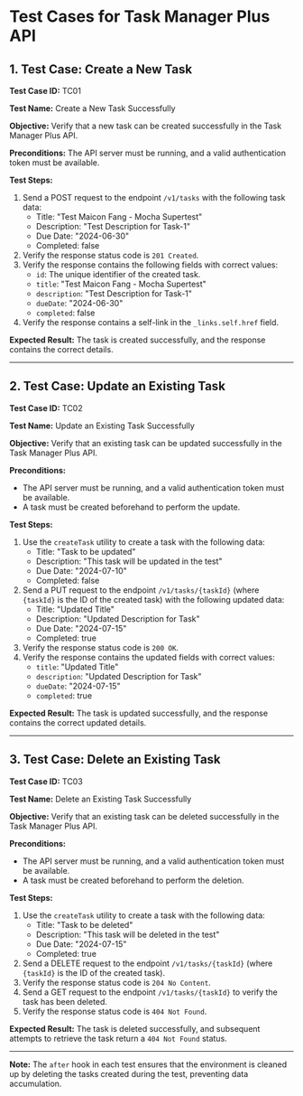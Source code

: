 # Test Cases for Task Manager Plus API

## 1. Test Case: Create a New Task

**Test Case ID:** TC01

**Test Name:** Create a New Task Successfully

**Objective:** Verify that a new task can be created successfully in the Task Manager Plus API.

**Preconditions:** The API server must be running, and a valid authentication token must be available.

**Test Steps:**
1. Send a POST request to the endpoint `/v1/tasks` with the following task data:
   - Title: "Test Maicon Fang - Mocha Supertest"
   - Description: "Test Description for Task-1"
   - Due Date: "2024-06-30"
   - Completed: false
2. Verify the response status code is `201 Created`.
3. Verify the response contains the following fields with correct values:
   - `id`: The unique identifier of the created task.
   - `title`: "Test Maicon Fang - Mocha Supertest"
   - `description`: "Test Description for Task-1"
   - `dueDate`: "2024-06-30"
   - `completed`: false
4. Verify the response contains a self-link in the `_links.self.href` field.

**Expected Result:** The task is created successfully, and the response contains the correct details.

---

## 2. Test Case: Update an Existing Task

**Test Case ID:** TC02

**Test Name:** Update an Existing Task Successfully

**Objective:** Verify that an existing task can be updated successfully in the Task Manager Plus API.

**Preconditions:** 
- The API server must be running, and a valid authentication token must be available.
- A task must be created beforehand to perform the update.

**Test Steps:**
1. Use the `createTask` utility to create a task with the following data:
   - Title: "Task to be updated"
   - Description: "This task will be updated in the test"
   - Due Date: "2024-07-10"
   - Completed: false
2. Send a PUT request to the endpoint `/v1/tasks/{taskId}` (where `{taskId}` is the ID of the created task) with the following updated data:
   - Title: "Updated Title"
   - Description: "Updated Description for Task"
   - Due Date: "2024-07-15"
   - Completed: true
3. Verify the response status code is `200 OK`.
4. Verify the response contains the updated fields with correct values:
   - `title`: "Updated Title"
   - `description`: "Updated Description for Task"
   - `dueDate`: "2024-07-15"
   - `completed`: true

**Expected Result:** The task is updated successfully, and the response contains the correct updated details.

---

## 3. Test Case: Delete an Existing Task

**Test Case ID:** TC03

**Test Name:** Delete an Existing Task Successfully

**Objective:** Verify that an existing task can be deleted successfully in the Task Manager Plus API.

**Preconditions:** 
- The API server must be running, and a valid authentication token must be available.
- A task must be created beforehand to perform the deletion.

**Test Steps:**
1. Use the `createTask` utility to create a task with the following data:
   - Title: "Task to be deleted"
   - Description: "This task will be deleted in the test"
   - Due Date: "2024-07-15"
   - Completed: true
2. Send a DELETE request to the endpoint `/v1/tasks/{taskId}` (where `{taskId}` is the ID of the created task).
3. Verify the response status code is `204 No Content`.
4. Send a GET request to the endpoint `/v1/tasks/{taskId}` to verify the task has been deleted.
5. Verify the response status code is `404 Not Found`.

**Expected Result:** The task is deleted successfully, and subsequent attempts to retrieve the task return a `404 Not Found` status.

---

**Note:** The `after` hook in each test ensures that the environment is cleaned up by deleting the tasks created during the test, preventing data accumulation.

